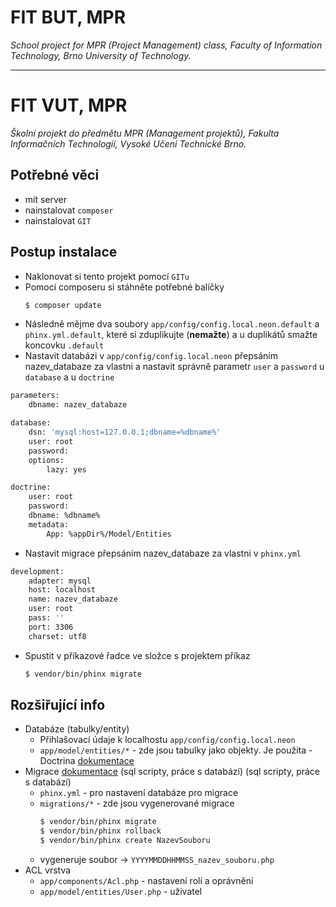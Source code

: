 # FIT BUT, MPR
*School project for MPR (Project Management) class, Faculty of Information Technology, Brno University of Technology.*
___
# FIT VUT, MPR
*Školní projekt do předmětu MPR (Management projektů), Fakulta Informačních Technologií, Vysoké Učení Technické Brno.*
 
## Potřebné věci
- mít server
- nainstalovat `composer`
- nainstalovat `GIT`

## Postup instalace
- Naklonovat si tento projekt pomocí `GITu`
- Pomocí composeru si stáhněte potřebné balíčky 
    ```sh 
    $ composer update
    ``` 
- Následně mějme dva soubory `app/config/config.local.neon.default` a `phinx.yml.default`, které si zduplikujte (**nemažte**) a u duplikátů smažte koncovku `.default`
- Nastavit databázi v `app/config/config.local.neon` přepsáním nazev_databaze za vlastni a nastavit správně parametr `user` a `password` u `database` a u `doctrine` 
```sh
parameters:
	dbname: nazev_databaze

database:
	dsn: 'mysql:host=127.0.0.1;dbname=%dbname%'
	user: root
	password:
	options:
		lazy: yes

doctrine:
	user: root
	password:
	dbname: %dbname%
	metadata:
		App: %appDir%/Model/Entities
```
- Nastavit migrace přepsáním nazev_databaze za vlastni v `phinx.yml`
```sh
development:
    adapter: mysql
    host: localhost
    name: nazev_databaze
    user: root
    pass: ''
    port: 3306
    charset: utf8
```
- Spustit v příkazové řadce ve složce s projektem příkaz
	```sh
	$ vendor/bin/phinx migrate
	```

## Rozšiřující info
- Databáze (tabulky/entity)
    - Přihlašovací údaje k localhostu `app/config/config.local.neon`
    - `app/model/entities/*` - zde jsou tabulky jako objekty. Je použita               - Doctrina [dokumentace](http://docs.doctrine-project.org/projects/doctrine-orm/en/latest/reference/working-with-objects.html)
- Migrace [dokumentace](http://docs.phinx.org/en/latest/migrations.html) (sql scripty, práce s databází) (sql scripty, práce s databází)
    - `phinx.yml` - pro nastavení databáze pro migrace
    - `migrations/*` - zde jsou vygenerované migrace
        ```sh
        $ vendor/bin/phinx migrate
        $ vendor/bin/phinx rollback
        $ vendor/bin/phinx create NazevSouboru
        ```
    - vygeneruje soubor -> `YYYYMMDDHHMMSS_nazev_souboru.php`
- ACL vrstva
    - `app/components/Acl.php` - nastavení rolí a oprávnění
    - `app/model/entities/User.php` - uživatel
